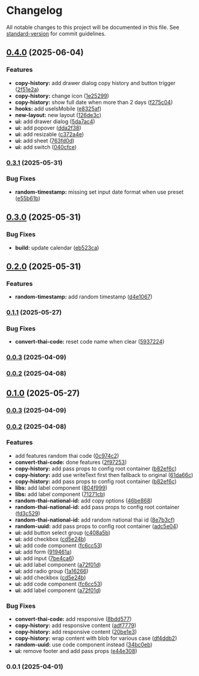 # Changelog

All notable changes to this project will be documented in this file. See [standard-version](https://github.com/conventional-changelog/standard-version) for commit guidelines.

## [0.4.0](https://github.com/sdsarun/no-more-random-ad/compare/v0.3.1...v0.4.0) (2025-06-04)


### Features

* **copy-history:** add drawer dialog copy history and button trigger ([2f51e2a](https://github.com/sdsarun/no-more-random-ad/commit/2f51e2adab86baabeb46dadf442b2c96309a5000))
* **copy-history:** change icon ([1e25299](https://github.com/sdsarun/no-more-random-ad/commit/1e25299b2887990eae38074a032574dd394ac5ef))
* **copy-history:** show full date when more than 2 days ([f275c04](https://github.com/sdsarun/no-more-random-ad/commit/f275c04fbe7e1fd5b1bc2848a2ee653c9ef4e88f))
* **hooks:** add useIsMobile ([e8325af](https://github.com/sdsarun/no-more-random-ad/commit/e8325afd676c7f0bbb7e59dd05b85f2425b09b85))
* **new-layout:** new layout ([126de3c](https://github.com/sdsarun/no-more-random-ad/commit/126de3cdc3a9d212a103320def72b730b5786292))
* **ui:** add drawer dialog ([5da7ac4](https://github.com/sdsarun/no-more-random-ad/commit/5da7ac46290b495b9bc3d8aaa7ef13897e5ac480))
* **ui:** add popover ([dda2f38](https://github.com/sdsarun/no-more-random-ad/commit/dda2f38c50ba6a6f82efd20c0b227a55ebcb157a))
* **ui:** add resizable ([c372a4e](https://github.com/sdsarun/no-more-random-ad/commit/c372a4e600b6ce19bce304e0566862036b35dd87))
* **ui:** add sheet ([763fd0d](https://github.com/sdsarun/no-more-random-ad/commit/763fd0d71c888a1ae15b8399641bd817112c1287))
* **ui:** add switch ([040cfce](https://github.com/sdsarun/no-more-random-ad/commit/040cfce7ec1ae3d26190055eb417f5e6feb63483))

### [0.3.1](https://github.com/sdsarun/no-more-random-ad/compare/v0.3.0...v0.3.1) (2025-05-31)


### Bug Fixes

* **random-timestamp:** missing set input date format when use preset ([e55b61b](https://github.com/sdsarun/no-more-random-ad/commit/e55b61b68e98bf787e9d58564632993563b18d18))

## [0.3.0](https://github.com/sdsarun/no-more-random-ad/compare/v0.2.0...v0.3.0) (2025-05-31)


### Bug Fixes

* **build:** update calendar ([eb523ca](https://github.com/sdsarun/no-more-random-ad/commit/eb523cadfd3a0069c9cb6724319d60b568656576))

## [0.2.0](https://github.com/sdsarun/no-more-random-ad/compare/v0.1.1...v0.2.0) (2025-05-31)


### Features

* **random-timestamp:** add random timestamp ([d4e1067](https://github.com/sdsarun/no-more-random-ad/commit/d4e1067453e5a0a18013850f2190fdd7b302d4c9))

### [0.1.1](https://github.com/sdsarun/no-more-random-ad/compare/v0.1.0...v0.1.1) (2025-05-27)


### Bug Fixes

* **convert-thai-code:** reset code name when clear ([5937224](https://github.com/sdsarun/no-more-random-ad/commit/59372242d9be21e98a40356cb3452a2877c1d21c))

### [0.0.3](https://github.com/sdsarun/no-more-random-ad/compare/v0.0.2...v0.0.3) (2025-04-09)

### [0.0.2](https://github.com/sdsarun/no-more-random-ad/compare/v0.0.1...v0.0.2) (2025-04-08)

## [0.1.0](https://github.com/sdsarun/no-more-random-ad/compare/v0.0.1...v0.1.0) (2025-05-27)
### [0.0.3](https://github.com/sdsarun/no-more-random-ad/compare/v0.0.2...v0.0.3) (2025-04-09)

### [0.0.2](https://github.com/sdsarun/no-more-random-ad/compare/v0.0.1...v0.0.2) (2025-04-08)


### Features

* add features random thai code ([0c974c2](https://github.com/sdsarun/no-more-random-ad/commit/0c974c23e8dbeb632ca2748ec92128ce9bb2530c))
* **convert-thai-code:** done features ([2f97253](https://github.com/sdsarun/no-more-random-ad/commit/2f97253c6425a0d2f0669fc429435956b782ba5c))
* **copy-history:** add pass props to config root container ([b82ef6c](https://github.com/sdsarun/no-more-random-ad/commit/b82ef6c732c20e0bbe4e287557cd152ddca45e3b))
* **copy-history:** add use writeText first then fallback to original ([61da66c](https://github.com/sdsarun/no-more-random-ad/commit/61da66c0eb174f5271e6bb26d5332f5b6aad2b53))
* **copy-history:** add pass props to config root container ([b82ef6c](https://github.com/sdsarun/no-more-random-ad/commit/b82ef6c732c20e0bbe4e287557cd152ddca45e3b))
* **libs:** add label component ([804f999](https://github.com/sdsarun/no-more-random-ad/commit/804f9992d0b95141573814d236900003165ca808))
* **libs:** add label component ([71271cb](https://github.com/sdsarun/no-more-random-ad/commit/71271cb5e80f954bc6cf3806b4f4ae4d260699f7))
* **random-thai-national-id:** add copy options ([46be868](https://github.com/sdsarun/no-more-random-ad/commit/46be868cc8fc2a6ad0181d6cd8cc645bb790548c))
* **random-thai-national-id:** add pass props to config root container ([fd3c529](https://github.com/sdsarun/no-more-random-ad/commit/fd3c52929077d350a12c646719ff4f70e875287c))
* **random-thai-national-id:** add random national thai id ([8e7b3cf](https://github.com/sdsarun/no-more-random-ad/commit/8e7b3cfd992ea6cafa1a45b37a0cc4412bf96898))
* **random-uuid:** add pass props to config root container ([adc5e04](https://github.com/sdsarun/no-more-random-ad/commit/adc5e0477af432a3f8b1f76cf104005d855ac1ac))
* **ui:** add button select group ([c408a5b](https://github.com/sdsarun/no-more-random-ad/commit/c408a5bce3817400592b11add95d78df2fa63e22))
* **ui:** add checkbox ([cd5e24b](https://github.com/sdsarun/no-more-random-ad/commit/cd5e24bfea7a4c0aa646bf0c5fd9f7715922ee9d))
* **ui:** add code component ([fc6cc53](https://github.com/sdsarun/no-more-random-ad/commit/fc6cc53d6ac5afa58b7e09aebcd41e280b8ebfa4))
* **ui:** add form ([919461a](https://github.com/sdsarun/no-more-random-ad/commit/919461acbcdc78e70a71df36fdf7a7fc78d81ef7))
* **ui:** add input ([7be4ca6](https://github.com/sdsarun/no-more-random-ad/commit/7be4ca67e11126ffdada83d08c234cf35eca5422))
* **ui:** add label component ([a72f01d](https://github.com/sdsarun/no-more-random-ad/commit/a72f01d84c797ed9001f2c2902e6bb80a42bb865))
* **ui:** add radio group ([1a16266](https://github.com/sdsarun/no-more-random-ad/commit/1a162669687d3f033496a507bf475036b5b4006d))
* **ui:** add checkbox ([cd5e24b](https://github.com/sdsarun/no-more-random-ad/commit/cd5e24bfea7a4c0aa646bf0c5fd9f7715922ee9d))
* **ui:** add code component ([fc6cc53](https://github.com/sdsarun/no-more-random-ad/commit/fc6cc53d6ac5afa58b7e09aebcd41e280b8ebfa4))
* **ui:** add label component ([a72f01d](https://github.com/sdsarun/no-more-random-ad/commit/a72f01d84c797ed9001f2c2902e6bb80a42bb865))


### Bug Fixes

* **convert-thai-code:** add responsive ([8bdd577](https://github.com/sdsarun/no-more-random-ad/commit/8bdd577a40d722b2753ef2ec732128c9e5ae0bd8))
* **copy-history:** add responsive content ([adf7779](https://github.com/sdsarun/no-more-random-ad/commit/adf7779ad6c39e8b29c0e6caa52ae0631315d9f4))
* **copy-history:** add responsive content ([20be1e3](https://github.com/sdsarun/no-more-random-ad/commit/20be1e37b8c2c0e34b2d9cb0885517165f135abb))
* **copy-history:** wrap content with blob for various case ([df4ddb2](https://github.com/sdsarun/no-more-random-ad/commit/df4ddb27e6325b95543c2c9f9df935d26845aebb))
* **random-uuid:** use code component instead ([34bc0eb](https://github.com/sdsarun/no-more-random-ad/commit/34bc0ebe06eed3eb6a745b2f0278e41157b34bb0))
* **ui:** remove footer and add pass props ([e44e308](https://github.com/sdsarun/no-more-random-ad/commit/e44e308d3952f81a71fb7423dcf850dabaccb875))

### 0.0.1 (2025-04-01)
